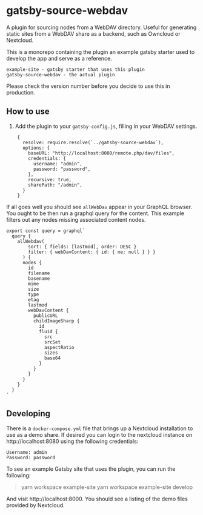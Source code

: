 # gatsby-source-webdav

A plugin for sourcing nodes from a WebDAV directory. Useful for generating static sites from a WebDAV share as a backend, such as Owncloud or Nextcloud.

This is a monorepo containing the plugin an example gatsby starter used to develop the app and serve as a reference.

```
example-site - gatsby starter that uses this plugin
gatsby-source-webdav - the actual plugin
```

Please check the version number before you decide to use this in production.

## How to use

1. Add the plugin to your `gatsby-config.js`, filling in your WebDAV settings.

```
    {
      resolve: require.resolve(`../gatsby-source-webdav`),
      options: {
        baseURL: "http://localhost:8080/remote.php/dav/files",
        credentials: {
          username: "admin",
          password: "password",
        },
        recursive: true,
        sharePath: "/admin",
      }
    }
```

If all goes well you should see `allWebDav` appear in your GraphQL browser. You ought to be then run a graphql query for the content. This example filters out any nodes missing associated content nodes.

```
export const query = graphql`
  query {
    allWebdav(
        sort: { fields: [lastmod], order: DESC }
        filter: { webDavContent: { id: { ne: null } } }
      ) {
      nodes {
        id
        filename
        basename
        mime
        size
        type
        etag
        lastmod
        webDavContent {
          publicURL
          childImageSharp {
            id
            fluid {
              src
              srcSet
              aspectRatio
              sizes
              base64
            }
          }
        }
      }
    }
  }
`
```

## Developing

There is a `docker-compose.yml` file that brings up a Nextcloud installation to use as a demo share. If desired you can login to the nextcloud instance on http://localhost:8080 using the following credentials:

```
Username: admin
Password: password
```

To see an example Gatsby site that uses the plugin, you can run the following:

> yarn workspace example-site 
> yarn workspace example-site develop

And visit http://localhost:8000. You should see a listing of the demo files provided by Nextcloud.

